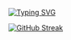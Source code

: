 [![Typing SVG](https://readme-typing-svg.herokuapp.com?font=Fira+Code&pause=1000&color=1C1B1F&width=435&lines=Hi+there!;I'm+a+Computer+Science+student;Interested+in+Frontend-Development)](https://git.io/typing-svg)
<!--
**perpetuumm0bi1e/perpetuumm0bi1e** is a ✨ _special_ ✨ repository because its `README.md` (this file) appears on your GitHub profile.

Here are some ideas to get you started:

- 🔭 I’m currently working on ...
- 🌱 I’m currently learning ...
- 👯 I’m looking to collaborate on ...
- 🤔 I’m looking for help with ...
- 💬 Ask me about ...
- 📫 How to reach me: ...
- 😄 Pronouns: ...
- ⚡ Fun fact: ...
-->
[![GitHub Streak](https://github-readme-streak-stats.herokuapp.com/?user=perpetuumm0bi1e)](https://git.io/streak-stats)
